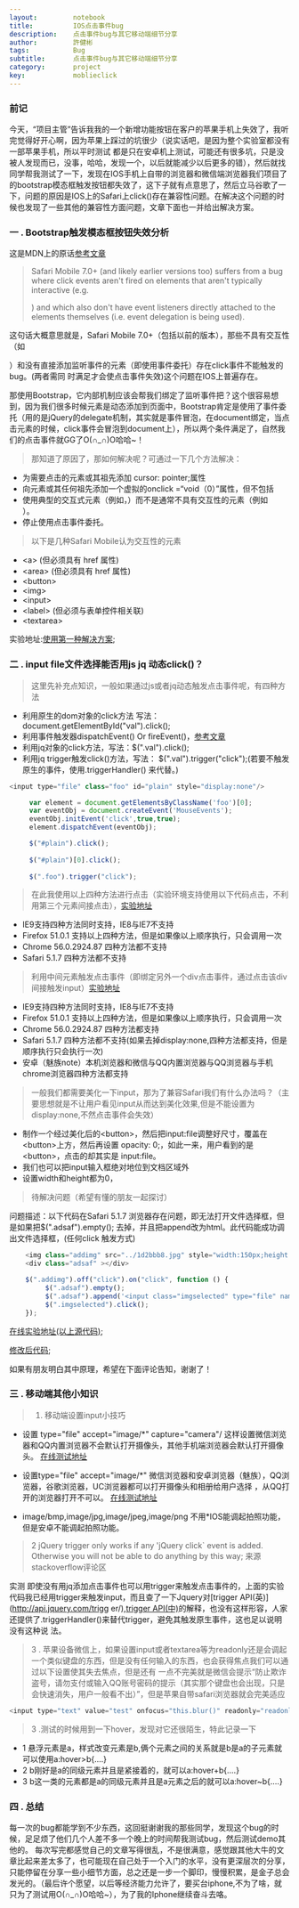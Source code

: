 ```yaml
---
layout:     	notebook
title:     	    IOS点击事件bug
description:    点击事件bug与其它移动端细节分享
author:     	許健彬
tags:      	    Bug
subtitle:     	点击事件bug与其它移动端细节分享
category:     	project
key:            moblieclick
---
```


### 前记
今天，“项目主管”告诉我我的一个新增功能按钮在客户的苹果手机上失效了，我听完觉得好开心啊，因为苹果上踩过的坑很少（说实话吧，是因为整个实验室都没有一部苹果手机，所以平时测试
都是只在安卓机上测试，可能还有很多坑，只是没被人发现而已，没事，哈哈，发现一个，以后就能减少以后更多的错），然后就找同学帮我测试了一下，发现在IOS手机上自带的浏览器和微信端浏览器我们项目了的bootstrap模态框触发按钮都失效了，这下子就有点意思了，然后立马谷歌了一下，问题的原因是IOS上的Safari上click()存在兼容性问题。在解决这个问题的时候也发现了一些其他的兼容性方面问题，文章下面也一并给出解决方案。

### 一 . Bootstrap触发模态框按钮失效分析
这是MDN上的原话[参考文章](https://developer.mozilla.org/en-US/docs/Web/Events/click#Safari_Mobile)
> Safari Mobile 7.0+ (and likely earlier versions too) suffers from a bug where click events aren't fired on elements that aren't typically interactive (e.g. <div>) and which also don't have event listeners directly attached to the elements themselves (i.e. event delegation is being used). 

这句话大概意思就是，Safari Mobile 7.0+（包括以前的版本），那些不具有交互性（如 <div>）和没有直接添加监听事件的元素（即使用事件委托）存在click事件不能触发的bug。(两者需同
时满足才会使点击事件失效)这个问题在IOS上普遍存在。

那使用Bootstrap，它内部机制应该会帮我们绑定了监听事件把？这个很容易想到，因为我们很多时候元素是动态添加到页面中，Bootstrap肯定是使用了事件委托（用的是jQuery的delegate机制，其实就是事件冒泡，在document绑定，当点击元素的时候，click事件会冒泡到document上），所以两个条件满足了，自然我们的点击事件就GG了O(∩_∩)O哈哈~！

> 那知道了原因了，那如何解决呢？可通过一下几个方法解决： 

* 为需要点击的元素或其祖先添加 cursor: pointer;属性
* 向元素或其任何祖先添加一个虚拟的onclick =“void（0）”属性，但不包括<body>
* 使用典型的交互式元素（例如，<a>）而不是通常不具有交互性的元素（例如<div>）。
* 停止使用点击事件委托。

> 以下是几种Safari Mobile认为交互性的元素
* &lt;a&gt; (但必须具有 href 属性)
* &lt;area&gt; (但必须具有 href 属性)
* &lt;button&gt;
* &lt;img&gt;
* &lt;input&gt;
* &lt;label&gt; (但必须与表单控件相关联)
* &lt;textarea&gt;

实验地址:[使用第一种解决方案](http://123.207.255.211:9999/2017-4-25-Test/bootstrapTest1.html);


### 二 . input file文件选择能否用js jq 动态click()？
 
> 这里先补充点知识，一般如果通过js或者jq动态触发点击事件呢，有四种方法

* 利用原生的dom对象的click方法 写法：document.getElementById("val").click();
* 利用事件触发器dispatchEvent() Or fireEvent()，[参考文章](http://blog.csdn.net/magic__man/article/details/51831227)
* 利用jq对象的click方法，写法：$(".val").click();
* 利用jq trigger触发click()方法，写法： $(".val").trigger("click");(若要不触发原生的事件，使用.triggerHandler() 来代替。)

```javascript
<input type="file" class="foo" id="plain" style="display:none"/>
```
```javascript
	 var element = document.getElementsByClassName('foo')[0];
	 var eventObj = document.createEvent('MouseEvents');
	 eventObj.initEvent('click',true,true);
	 element.dispatchEvent(eventObj);

	 $("#plain").click(); 
	 
	 $("#plain")[0].click(); 
	 
	 $(".foo").trigger("click");
```
> 在此我使用以上四种方法进行点击（实验环境支持使用以下代码点击，不利用第三个元素间接点击），[实验地址](http://123.207.255.211:9999/2017-4-25-Test/inputTest1.html)

* IE9支持四种方法同时支持，IE8与IE7不支持
* Firefox 51.0.1 支持以上四种方法，但是如果像以上顺序执行，只会调用一次
* Chrome 56.0.2924.87 四种方法都不支持
* Safari 5.1.7  四种方法都不支持

> 利用中间元素触发点击事件（即绑定另外一个div点击事件，通过点击该div间接触发input）[实验地址](http://123.207.255.211:9999/2017-4-25-Test/inputTest2.html)

* IE9支持四种方法同时支持，IE8与IE7不支持
* Firefox 51.0.1 支持以上四种方法，但是如果像以上顺序执行，只会调用一次
* Chrome 56.0.2924.87 四种方法都支持
* Safari 5.1.7  四种方法都不支持(如果去掉display:none,四种方法都支持，但是顺序执行只会执行一次)
* 安卓（魅族note）本机浏览器和微信与QQ内置浏览器与QQ浏览器与手机chrome浏览器四种方法都支持

> 一般我们都需要美化一下input，那为了兼容Safari我们有什么办法吗？（主要思想就是不让用户看见input从而达到美化效果,但是不能设置为display:none,不然点击事件会失效）

* 制作一个经过美化后的&lt;button&gt;，然后把input:file调整好尺寸，覆盖在&lt;button&gt;上方，然后再设置 opacity: 0;，如此一来，用户看到的是&lt;button&gt;，点击的却其实是
input:file。
* 我们也可以把input输入框绝对地位到文档区域外
* 设置width和height都为0，

> 待解决问题（希望有懂的朋友一起探讨）

问题描述：以下代码在Safari 5.1.7 浏览器存在问题，即无法打开文件选择框，但是如果把$(".adsaf").empty(); 去掉，并且把append改为html。此代码能成功调出文件选择框，(任何click
触发方式)

```javascript
	<img class="addimg" src="../1d2bbb8.jpg" style="width:150px;height:150px;background:black;"/>
	<div class="adsaf" ></div>
```
```javascript
	$(".addimg").off("click").on("click", function () {
         $(".adsaf").empty(); 
         $(".adsaf").append('<input class="imgselected" type="file" name="ch_userphoto" accept="image/bmp" style="width:0;height:0" > ');
		 $(".imgselected").click();
	});
```
[在线实验地址(以上源代码)](http://123.207.255.211:9999/2017-4-25-Test/inputTest3.html);

[修改后代码](http://123.207.255.211:9999/2017-4-25-Test/inputTest4.html);

如果有朋友明白其中原理，希望在下面评论告知，谢谢了！

### 三 . 移动端其他小知识

> 1. 移动端设置input小技巧

  * 设置 type="file" accept="image/*" capture="camera"/ 这样设置微信浏览器和QQ内置浏览器不会默认打开摄像头，其他手机端浏览器会默认打开摄像头。
  [在线测试地址](http://123.207.255.211:9999/2017-4-25-Test/inputTest5.html)

  * 设置type="file" accept="image/*" 微信浏览器和安卓浏览器（魅族），QQ浏览器，谷歌浏览器，UC浏览器都可以打开摄像头和相册给用户选择 ，从QQ打开的浏览器打开不可以。
  [在线测试地址](http://123.207.255.211:9999/2017-4-25-Test/inputTest6.html)

  * image/bmp,image/jpg,image/jpeg,image/png  不用*IOS能调起拍照功能，但是安卓不能调起拍照功能。


> 2 jQuery trigger only works if any 'jQuery click` event is added. Otherwise you will not be able to do anything by this way;  来源stackoverflow评论区

实测 即使没有用jq添加点击事件也可以用trigger来触发点击事件的，上面的实验代码我已经用trigger来触发input，而且查了一下Jquery对[trigger API(英)](http://api.jquery.com/trigg
er/),[trigger API(中)](http://www.jquery123.com/trigger/)的解释，也没有这样形容，人家还提供了.triggerHandler()来替代trigger，避免其触发原生事件，这也足以说明没有这种说
法。

> 3 . 苹果设备微信上，如果设置input或者textarea等为readonly还是会调起一个类似键盘的东西，但是没有任何输入的东西，也会获得焦点我们可以通过以下设置使其失去焦点，但是还有
一点不完美就是微信会提示“防止欺诈盗号，请勿支付或输入QQ账号密码的提示（其实那个键盘也会出现，只是会快速消失，用户一般看不出）”，但是苹果自带safari浏览器就会完美适应

```javascript
<input type="text" value="test" onfocus="this.blur()" readonly="readonly" >
```

> 3 .测试的时候用到一下hover，发现对它还很陌生，特此记录一下

* 1 悬浮元素是a，样式改变元素是b,俩个元素之间的关系就是b是a的子元素就可以使用a:hover>b{....}
* 2 b刚好是a的同级元素并且是紧接着的，就可以a:hover+b{....}
* 3 b这一类的元素都是a的同级元素并且是a元素之后的就可以a:hover~b{....}

### 四 . 总结

每一次的bug都能学到不少东西，这回挺谢谢我的那些同学，发现这个bug的时候，足足烦了他们几个人差不多一个晚上的时间帮我测试bug，然后测试demo其他的。
每次写完都感觉自己的文章写得很乱，不是很满意，感觉跟其他大牛的文章比起来差太多了，也可能现在自己处于一个入门的水平，没有更深层次的分享，只能停留在分享一些小细节方面，总之还是一步一个脚印，慢慢积累，是金子总会发光的。（最后许个愿望，以后等经济能力允许了，要买台iphone,不为了啥，就只为了测试用O(∩_∩)O哈哈~），为了我的Iphone继续奋斗去咯。